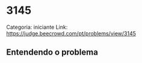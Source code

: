 # 3145

Categoria: iniciante
Link: https://judge.beecrowd.com/pt/problems/view/3145
## Entendendo o problema

